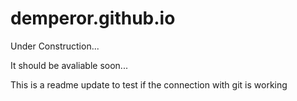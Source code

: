 # demperor.github.io

Under Construction...

It should be avaliable soon...

This is a readme update to test if the connection with git is working
